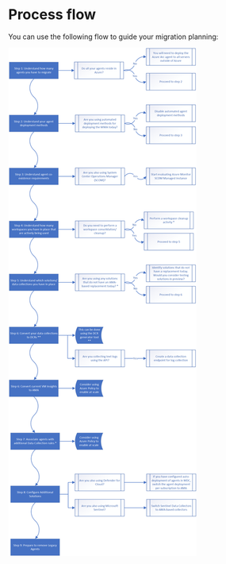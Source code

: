 # Process flow

You can use the following flow to guide your migration planning:

<img src=MMA-AMA-migration1.png>